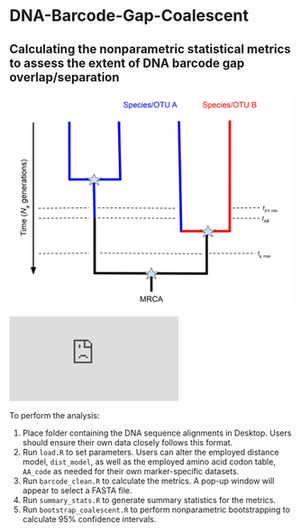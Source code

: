 # DNA-Barcode-Gap-Coalescent

## Calculating the nonparametric statistical metrics to assess the extent of DNA barcode gap overlap/separation

![alt text](https://github.com/jphill01/DNA-Barcode-Gap-Coalescent/blob/main/img/Fig.%201.jpg)

![alt text](https://github.com/jphill01/DNA-Barcode-Gap-Coalescent/blob/main/img/Fig%2C%202.pdf)

To perform the analysis:

1. Place folder containing the DNA sequence alignments in Desktop. Users should ensure their own data closely follows this format.
2. Run `load.R` to set parameters. Users can alter the employed distance model, `dist_model`, as well as the employed amino acid codon table, `AA_code` as needed for their own marker-specific datasets.
3. Run `barcode_clean.R` to calculate the metrics. A pop-up window will appear to select a FASTA file.
4. Run `summary_stats.R` to generate summary statistics for the metrics.
5. Run `bootstrap_coalescent.R` to perform nonparametric bootstrapping to calculate 95% confidence intervals.


